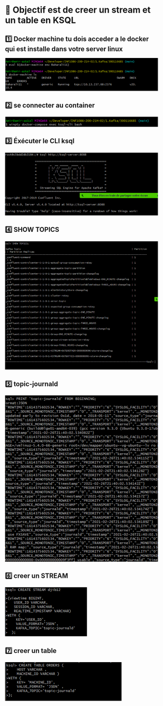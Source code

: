 # :bookmark: Objectif est de creer un stream et un table en KSQL

:one: Docker machine tu dois acceder a le docker qui est installe dans votre server linux 
-----------------------------------------------------------------------

![image](images/1.PNG)

:two: se connecter au container
--------------------------------
![image](images/2.PNG)

:three: Éxécuter le CLI ksql
-----------------------------
![image](images/3.PNG)

:four: SHOW TOPICS
------------------
![image](images/4.PNG)

:five: topic-journald
----------------------
![image](images/5.PNG)

:six: creer un STREAM 
----------------------
![image](images/6.PNG)

:seven: creer un table 
----------------------
![image](images/7.PNG)
